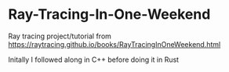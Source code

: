 # Ray-Tracing-In-One-Weekend

Ray tracing project/tutorial from https://raytracing.github.io/books/RayTracingInOneWeekend.html 

Initally I followed along in C++ before doing it in Rust
